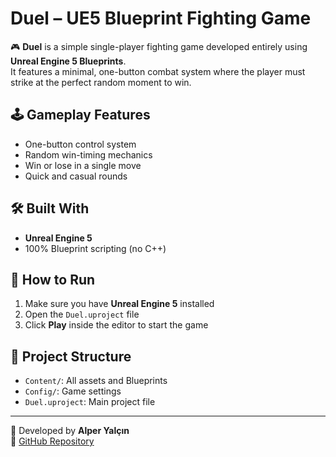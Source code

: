 # Duel – UE5 Blueprint Fighting Game

🎮 **Duel** is a simple single-player fighting game developed entirely using **Unreal Engine 5 Blueprints**.  
It features a minimal, one-button combat system where the player must strike at the perfect random moment to win.

## 🕹 Gameplay Features

- One-button control system
- Random win-timing mechanics
- Win or lose in a single move
- Quick and casual rounds

## 🛠 Built With

- **Unreal Engine 5**
- 100% Blueprint scripting (no C++)

## 🚀 How to Run

1. Make sure you have **Unreal Engine 5** installed
2. Open the `Duel.uproject` file
3. Click **Play** inside the editor to start the game

## 📁 Project Structure

- `Content/`: All assets and Blueprints  
- `Config/`: Game settings  
- `Duel.uproject`: Main project file

---

👤 Developed by **Alper Yalçın**  
📌 [GitHub Repository](https://github.com/Alper-Yalcin/Duel)
